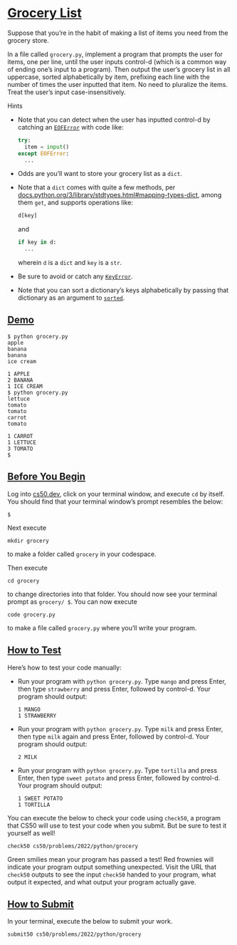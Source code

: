 # [Grocery List](#grocery-list)

Suppose that you’re in the habit of making a list of items you need from
the grocery store.

In a file called `grocery.py`, implement a program that prompts the user
for items, one per line, until the user inputs control-d (which is a
common way of ending one’s input to a program). Then output the user’s
grocery list in all uppercase, sorted alphabetically by item, prefixing
each line with the number of times the user inputted that item. No need
to pluralize the items. Treat the user’s input case-insensitively.

Hints

- Note that you can detect when the user has inputted control-d by
  catching an
  [`EOFError`](https://docs.python.org/3/library/exceptions.html#EOFError)
  with code like:
  ``` py
  try:
    item = input()
  except EOFError:
    ...
  ```

- Odds are you’ll want to store your grocery list as a `dict`.

- Note that a `dict` comes with quite a few methods, per
  [docs.python.org/3/library/stdtypes.html#mapping-types-dict](https://docs.python.org/3/library/stdtypes.html#mapping-types-dict),
  among them `get`, and supports operations like:

  ``` py
  d[key]
  ```

  and

  ``` py
  if key in d:
    ...
  ```

  wherein `d` is a `dict` and `key` is a `str`.

- Be sure to avoid or catch any
  [`KeyError`](https://docs.python.org/3/library/exceptions.html#KeyError).
- Note that you can sort a dictionary’s keys alphabetically by passing that dictionary as an argument to [`sorted`](https://docs.python.org/3/library/functions.html#sorted).


## [Demo](#demo)

``` highlight
$ python grocery.py
apple
banana
banana
ice cream

1 APPLE
2 BANANA
1 ICE CREAM
$ python grocery.py
lettuce
tomato
tomato
carrot
tomato

1 CARROT
1 LETTUCE
3 TOMATO
$
```

## [Before You Begin](#before-you-begin)

Log into [cs50.dev](https://cs50.dev/), click on your terminal window,
and execute `cd` by itself. You should find that your terminal window’s
prompt resembles the below:

``` highlight
$
```

Next execute

``` highlight
mkdir grocery
```

to make a folder called `grocery` in your codespace.

Then execute

``` highlight
cd grocery
```

to change directories into that folder. You should now see your terminal
prompt as `grocery/ $`. You can now execute

``` highlight
code grocery.py
```

to make a file called `grocery.py` where you’ll write your program.

## [How to Test](#how-to-test)

Here’s how to test your code manually:

- Run your program with `python grocery.py`. Type `mango` and press
  Enter, then type `strawberry` and press Enter, followed by control-d.
  Your program should output:
  ``` highlight
  1 MANGO
  1 STRAWBERRY
  ```
- Run your program with `python grocery.py`. Type `milk` and press
  Enter, then type `milk` again and press Enter, followed by control-d.
  Your program should output:
  ``` highlight
  2 MILK
  ```
- Run your program with `python grocery.py`. Type `tortilla` and press
  Enter, then type `sweet potato` and press Enter, followed by
  control-d. Your program should output:
  ``` highlight
  1 SWEET POTATO
  1 TORTILLA
  ```

You can execute the below to check your code using `check50`, a program
that CS50 will use to test your code when you submit. But be sure to
test it yourself as well!

``` highlight
check50 cs50/problems/2022/python/grocery
```

Green smilies mean your program has passed a test! Red frownies will
indicate your program output something unexpected. Visit the URL that
`check50` outputs to see the input `check50` handed to your program,
what output it expected, and what output your program actually gave.

## [How to Submit](#how-to-submit)

In your terminal, execute the below to submit your work.

``` highlight
submit50 cs50/problems/2022/python/grocery
```
